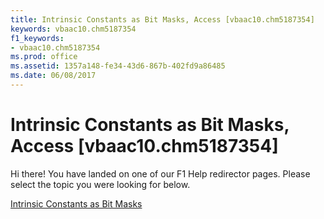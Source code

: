 ```yaml
---
title: Intrinsic Constants as Bit Masks, Access [vbaac10.chm5187354]
keywords: vbaac10.chm5187354
f1_keywords:
- vbaac10.chm5187354
ms.prod: office
ms.assetid: 1357a148-fe34-43d6-867b-402fd9a86485
ms.date: 06/08/2017
---
```



# Intrinsic Constants as Bit Masks, Access [vbaac10.chm5187354]

Hi there! You have landed on one of our F1 Help redirector pages. Please select the topic you were looking for below.

[Intrinsic Constants as Bit Masks](http://msdn.microsoft.com/library/2f339b2c-d078-aedd-0ebd-8d04877cbf9a%28Office.15%29.aspx)

